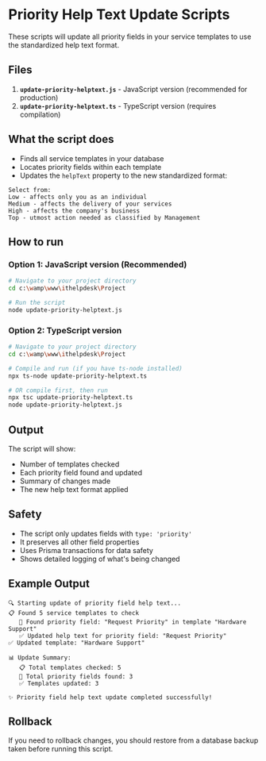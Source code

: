 # Priority Help Text Update Scripts

These scripts will update all priority fields in your service templates to use the standardized help text format.

## Files

1. **`update-priority-helptext.js`** - JavaScript version (recommended for production)
2. **`update-priority-helptext.ts`** - TypeScript version (requires compilation)

## What the script does

- Finds all service templates in your database
- Locates priority fields within each template
- Updates the `helpText` property to the new standardized format:

```
Select from: 
Low - affects only you as an individual 
Medium - affects the delivery of your services 
High - affects the company's business 
Top - utmost action needed as classified by Management
```

## How to run

### Option 1: JavaScript version (Recommended)

```bash
# Navigate to your project directory
cd c:\wamp\www\ithelpdesk\Project

# Run the script
node update-priority-helptext.js
```

### Option 2: TypeScript version

```bash
# Navigate to your project directory
cd c:\wamp\www\ithelpdesk\Project

# Compile and run (if you have ts-node installed)
npx ts-node update-priority-helptext.ts

# OR compile first, then run
npx tsc update-priority-helptext.ts
node update-priority-helptext.js
```

## Output

The script will show:
- Number of templates checked
- Each priority field found and updated
- Summary of changes made
- The new help text format applied

## Safety

- The script only updates fields with `type: 'priority'`
- It preserves all other field properties
- Uses Prisma transactions for data safety
- Shows detailed logging of what's being changed

## Example Output

```
🔍 Starting update of priority field help text...
📋 Found 5 service templates to check
   📝 Found priority field: "Request Priority" in template "Hardware Support"
   ✅ Updated help text for priority field: "Request Priority"
✅ Updated template: "Hardware Support"

📊 Update Summary:
   📋 Total templates checked: 5
   🎯 Total priority fields found: 3
   ✅ Templates updated: 3

✨ Priority field help text update completed successfully!
```

## Rollback

If you need to rollback changes, you should restore from a database backup taken before running this script.

